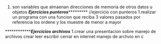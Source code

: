 1. son variables que almaenan direcciones de memoria de otros datos u objetos
*****************************Ejercicios punteros**************************************
//ejercicio con punteros
1.realizar un programa con una funcion que reciba 3 valores pasados por referencia los ordene y los muestre de menor a mayor


*****************************Ejercicios archivos*****************
1.crear una presentacion sobre manejo de archivos crear leer escribir cerrar
en internet manejo de archvio en c  